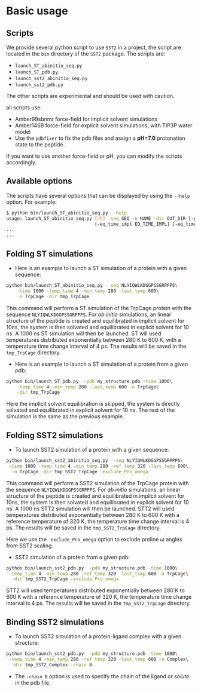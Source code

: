 # Basic usage

## Scripts

We provide several python script to use `SST2` in a project, the script are located in the `bin` directory of the `SST2` package. The scripts are:

* `launch_ST_abinitio_seq.py`
* `launch_ST_pdb.py`
* `launch_sst2_abinitio_seq.py`
* `launch_sst2_pdb.py`

The other scripts are experimental and should be used with caution.

all scripts use:

* Amber99sbnmr force-field for implicit solvent simulations
* Amber14SB force-field for explicit solvent simulations, with TIP3P water model
* Use the `pdbfixer` to fix the pdb files and assign a **pH=7.0** protonation state to the peptide.

If you want to use another force-field or pH, you can modify the scripts accordingly.

## Available options

The scripts have several options that can be displayed by using the `--help` option. For example:

```bash
$ python bin/launch_ST_abinitio_seq.py --help
usage: launch_ST_abinitio_seq.py [-h] -seq SEQ -n NAME -dir OUT_DIR [-pad PAD]
                                 [-eq_time_impl EQ_TIME_IMPL] [-eq_time_expl\
...
...
```

## Folding ST simulations

* Here is an example to launch a ST simulation of a protein with a given sequence:

```bash
python bin/launch_ST_abinitio_seq.py  -seq NLYIQWLKDGGPSSGRPPPS\
    -time 1000 -temp_time 4 -min_temp 280 -last_temp 600\
    -n TrpCage -dir tmp_TrpCage
```

This command will perform a ST simulation of the TrpCage protein with the sequence `NLYIQWLKDGGPSSGRPPPS`. For *ab initio* simulations, an linear structure of the peptide is created and equilibrated in implicit solvent for 10ns, the system is then solvated and equilibrated in explicit solvent for 10 ns. A 1000 ns ST simulation will then be launched. 
ST will used temperatures distributed exponentially between 280 K to 600 K, with a temperature time change interval of 4 ps. The results will be saved in the `tmp_TrpCage` directory.

* Here is an example to launch a ST simulation of a protein from a given pdb:

```bash
python bin/launch_ST_pdb.py  -pdb my_structure.pdb -time 1000\
    -temp_time 4 -min_temp 280 -last_temp 600 -n TrpCage\
    -dir tmp_TrpCage
```

Here the implicit solvent equilibration is skipped, the system is directly solvated and equilibrated in explicit solvent for 10 ns. The rest of the simulation is the same as the previous example.

## Folding SST2 simulations

* To launch SST2 simulation of a protein with a given sequence:

```bash
python bin/launch_sst2_abinitio_seq.py  -seq NLYIQWLKDGGPSSGRPPPS\
 -time 1000 -temp_time 4 -min_temp 280 -ref_temp 320 -last_temp 600\
  -n TrpCage -dir tmp_SST2_TrpCage -exclude_Pro_omega
```

This command will perform a SST2 simulation of the TrpCage protein with the sequence `NLYIQWLKDGGPSSGRPPPS`. For *ab initio* simulations, an linear structure of the peptide is created and equilibrated in implicit solvent for 10ns, the system is then solvated and equilibrated in explicit solvent for 10 ns. A 1000 ns STT2 simulation will then be launched. 
STT2 will used temperatures distributed exponentially between 280 K to 600 K with a reference temperature of 320 K, the temperature time change interval is 4 ps. The results will be saved in the `tmp_SST2_TrpCage` directory.

Here we use the `-exclude_Pro_omega` option to exclude proline $\omega$ angles from SST2 scaling.

* SST2 simulation of a protein from a given pdb:

```bash
python bin/launch_sst2_pdb.py  -pdb my_structure.pdb -time 1000\
 -temp_time 4 -min_temp 280 -ref_temp 320 -last_temp 600 -n TrpCage\
  -dir tmp_SST2_TrpCage -exclude_Pro_omega
```

STT2 will used temperatures distributed exponentially between 280 K to 600 K with a reference temperature of 320 K, the temperature time change interval is 4 ps. The results will be saved in the `tmp_SST2_TrpCage` directory.

## Binding SST2 simulations

* To launch SST2 simulation of a protein-ligand complex with a given structure:

```bash
python bin/launch_sst2_pdb.py  -pdb my_structure.pdb -time 1000\
 -temp_time 4 -min_temp 280 -ref_temp 320 -last_temp 600 -n Complex\
  -dir tmp_SST2_Complex -chain B
```

- The `-chain B` option is used to specify the chain of the ligand or *solute* in the pdb file.
